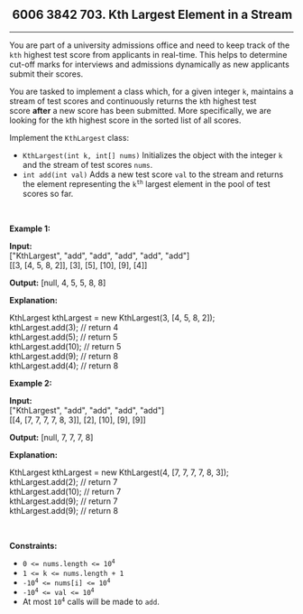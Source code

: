 <h2> 6006 3842
703. Kth Largest Element in a Stream</h2><hr><div><p>You are part of a university admissions office and need to keep track of the <code>kth</code> highest test score from applicants in real-time. This helps to determine cut-off marks for interviews and admissions dynamically as new applicants submit their scores.</p>

<p>You are tasked to implement a class which, for a given integer&nbsp;<code>k</code>, maintains a stream of test scores and continuously returns the&nbsp;<code>k</code>th highest test score&nbsp;<strong>after</strong>&nbsp;a new score has been submitted. More specifically, we are looking for the <code>k</code>th highest score in the sorted list of all scores.</p>

<p>Implement the&nbsp;<code>KthLargest</code> class:</p>

<ul>
	<li><code>KthLargest(int k, int[] nums)</code> Initializes the object with the integer <code>k</code> and the stream of test scores&nbsp;<code>nums</code>.</li>
	<li><code>int add(int val)</code> Adds a new test score&nbsp;<code>val</code> to the stream and returns the element representing the <code>k<sup>th</sup></code> largest element in the pool of test scores so far.</li>
</ul>

<p>&nbsp;</p>
<p><strong class="example">Example 1:</strong></p>

<div class="example-block">
<p><strong>Input:</strong><br>
<span class="example-io">["KthLargest", "add", "add", "add", "add", "add"]<br>
[[3, [4, 5, 8, 2]], [3], [5], [10], [9], [4]]</span></p>

<p><strong>Output:</strong> <span class="example-io">[null, 4, 5, 5, 8, 8]</span></p>

<p><strong>Explanation:</strong></p>

<p>KthLargest kthLargest = new KthLargest(3, [4, 5, 8, 2]);<br>
kthLargest.add(3); // return 4<br>
kthLargest.add(5); // return 5<br>
kthLargest.add(10); // return 5<br>
kthLargest.add(9); // return 8<br>
kthLargest.add(4); // return 8</p>
</div>

<p><strong class="example">Example 2:</strong></p>

<div class="example-block">
<p><strong>Input:</strong><br>
<span class="example-io">["KthLargest", "add", "add", "add", "add"]<br>
[[4, [7, 7, 7, 7, 8, 3]], [2], [10], [9], [9]]</span></p>

<p><strong>Output:</strong> <span class="example-io">[null, 7, 7, 7, 8]</span></p>

<p><strong>Explanation:</strong></p>
KthLargest kthLargest = new KthLargest(4, [7, 7, 7, 7, 8, 3]);<br>
kthLargest.add(2); // return 7<br>
kthLargest.add(10); // return 7<br>
kthLargest.add(9); // return 7<br>
kthLargest.add(9); // return 8</div>

<p>&nbsp;</p>
<p><strong>Constraints:</strong></p>

<ul>
	<li><code>0 &lt;= nums.length &lt;= 10<sup>4</sup></code></li>
	<li><code>1 &lt;= k &lt;= nums.length + 1</code></li>
	<li><code>-10<sup>4</sup> &lt;= nums[i] &lt;= 10<sup>4</sup></code></li>
	<li><code>-10<sup>4</sup> &lt;= val &lt;= 10<sup>4</sup></code></li>
	<li>At most <code>10<sup>4</sup></code> calls will be made to <code>add</code>.</li>
</ul>
</div>